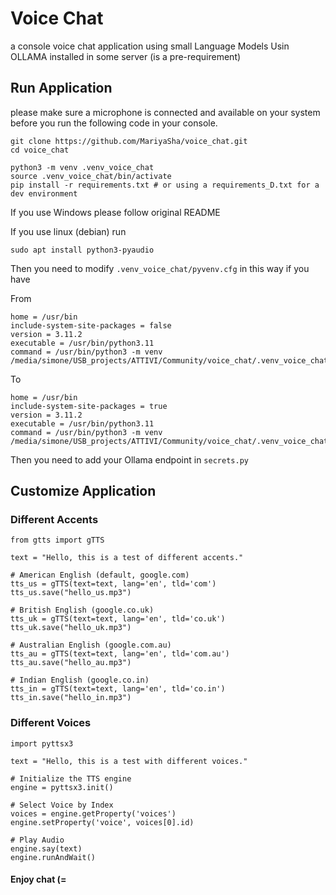 # Voice Chat
a console voice chat application using small Language Models Usin OLLAMA installed in some server (is a pre-requirement)

## Run Application
please make sure a microphone is connected and available on your system before you run the following code in your console.

```
git clone https://github.com/MariyaSha/voice_chat.git
cd voice_chat

python3 -m venv .venv_voice_chat
source .venv_voice_chat/bin/activate
pip install -r requirements.txt # or using a requirements_D.txt for a dev environment
```

If you use Windows please follow original README

If you use linux (debian) run
```
sudo apt install python3-pyaudio
```


Then you need to modify  `.venv_voice_chat/pyvenv.cfg` in this way if you have

From

```
home = /usr/bin
include-system-site-packages = false
version = 3.11.2
executable = /usr/bin/python3.11
command = /usr/bin/python3 -m venv /media/simone/USB_projects/ATTIVI/Community/voice_chat/.venv_voice_chat

```

To

```
home = /usr/bin
include-system-site-packages = true
version = 3.11.2
executable = /usr/bin/python3.11
command = /usr/bin/python3 -m venv /media/simone/USB_projects/ATTIVI/Community/voice_chat/.venv_voice_chat
```


Then you need to add your Ollama endpoint in `secrets.py`


## Customize Application
### Different Accents
```
from gtts import gTTS

text = "Hello, this is a test of different accents."

# American English (default, google.com)
tts_us = gTTS(text=text, lang='en', tld='com')
tts_us.save("hello_us.mp3")

# British English (google.co.uk)
tts_uk = gTTS(text=text, lang='en', tld='co.uk')
tts_uk.save("hello_uk.mp3")

# Australian English (google.com.au)
tts_au = gTTS(text=text, lang='en', tld='com.au')
tts_au.save("hello_au.mp3")

# Indian English (google.co.in)
tts_in = gTTS(text=text, lang='en', tld='co.in')
tts_in.save("hello_in.mp3")
```

### Different Voices
```
import pyttsx3

text = "Hello, this is a test with different voices."

# Initialize the TTS engine
engine = pyttsx3.init()

# Select Voice by Index
voices = engine.getProperty('voices')
engine.setProperty('voice', voices[0].id)

# Play Audio
engine.say(text)
engine.runAndWait()
```



#### Enjoy chat (=